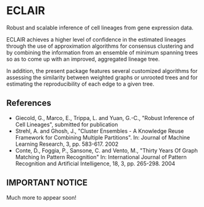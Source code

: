 # ECLAIR
Robust and scalable inference of cell lineages from gene expression data.

ECLAIR achieves a higher level of confidence in the estimated lineages through the use of approximation algorithms for consensus clustering and by combining the information from an ensemble of minimum spanning trees so as to come up with an improved, aggregated lineage tree. 

In addition, the present package features several customized algorithms for assessing the similarity between weighted graphs or unrooted trees and for estimating the reproducibility of each edge to a given tree.

References
----------
* Giecold, G., Marco, E., Trippa, L. and Yuan, G.-C.,
"Robust Inference of Cell Lineages", submitted for publication
* Strehl, A. and Ghosh, J., "Cluster Ensembles - A Knowledge Reuse Framework
for Combining Multiple Partitions".
In: Journal of Machine Learning Research, 3, pp. 583-617. 2002
* Conte, D., Foggia, P., Sansone, C. and Vento, M., "Thirty Years Of Graph Matching In Pattern Recognition"
In: International Journal of Pattern Recognition and Artificial Intelligence, 18, 3, pp. 265-298. 2004

IMPORTANT NOTICE
----------------

Much more to appear soon!
